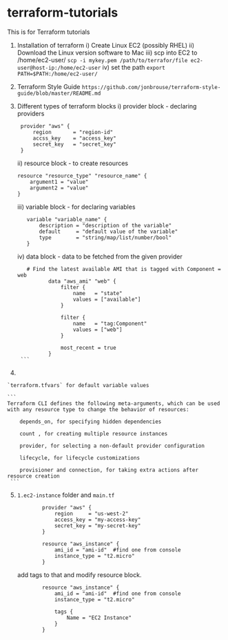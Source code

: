 # terraform-tutorials
This is for Terraform tutorials

1. Installation of terraform
    i) Create Linux EC2 (possibly RHEL)
    ii) Download the Linux version software to Mac
    iii) scp into EC2 to /home/ec2-user/
     `scp -i mykey.pem /path/to/terrafor/file ec2-user@host-ip:/home/ec2-user`
    iv) set the path
        `export PATH=$PATH:/home/ec2-user/`

2. Terraform Style Guide
   `https://github.com/jonbrouse/terraform-style-guide/blob/master/README.md`

3. Different types of terraform blocks
      i) provider block - declaring providers

      ```
       provider "aws" {
           region       = "region-id"
           accss_key    = "access_key"
           secret_key   = "secret_key"
       }
      ```

      ii) resource block - to create resources

      ```
      resource "resource_type" "resource_name" {
          argument1 = "value"
          argument2 = "value"
      }
      ```

      iii) variable block - for declaring variables

      ```
         variable "variable_name" {
             description = "description of the variable"
             default     = "default value of the variable"
             type        = "string/map/list/number/bool"
         }
      ```

      iv) data block  - data to be fetched from the given provider

      ```
         # Find the latest available AMI that is tagged with Component = web
                data "aws_ami" "web" {
                    filter {
                        name   = "state"
                        values = ["available"]
                    }

                    filter {
                        name   = "tag:Component"
                        values = ["web"]
                    }

                    most_recent = true
                }
       ```

4. 

    `terraform.tfvars` for default variable values

    ```
    Terraform CLI defines the following meta-arguments, which can be used with any resource type to change the behavior of resources:

        depends_on, for specifying hidden dependencies

        count , for creating multiple resource instances

        provider, for selecting a non-default provider configuration

        lifecycle, for lifecycle customizations

        provisioner and connection, for taking extra actions after resource creation
     ```

5. 
    `1.ec2-instance` folder and `main.tf`
    ```
            provider "aws" {
                region     = "us-west-2"
                access_key = "my-access-key"
                secret_key = "my-secret-key"
            }
            
            resource "aws_instance" {
                ami_id = "ami-id"  #find one from console
                instance_type = "t2.micro"
            }
    ```
    add tags to that and modify resource block.
    ```
            resource "aws_instance" {
                ami_id = "ami-id"  #find one from console
                instance_type = "t2.micro"

                tags {
                    Name = "EC2 Instance"
                }
            }
    ```